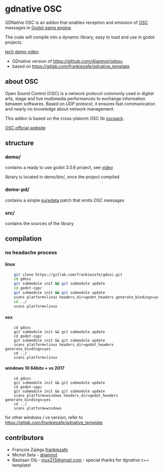# gdnative OSC

GDNative OSC is an addon that enables reception and emission of [OSC](http://opensoundcontrol.org/introduction-osc?) messages in [Godot game engine](https://godotengine.org/).

The code will compile into a dynamic library, easy to load and use in godot projects.

[tech demo video](https://peertube.mastodon.host/videos/watch/41b6c455-3278-4e85-9ee6-e6d99bb4eae7)

* GDnative version of https://github.com/djiamnot/gdosc.
* based on https://gitlab.com/frankiezafe/gdnative_template

## about OSC

Open Sound Control (OSC) is a network protocol commonly used in digital arts, stage and live multimedia performances to exchange information between softwares. Based on UDP protocol, it ensures fast communication and nearly no knowledge about network management.

This addon is based on the cross-platorm OSC lib [oscpack](http://www.rossbencina.com/code/oscpack).

[OSC official website](http://opensoundcontrol.org)

## structure

### demo/

contains a ready to use godot 3.0.6 project, see [video](https://peertube.mastodon.host/videos/watch/41b6c455-3278-4e85-9ee6-e6d99bb4eae7)

library is located in demo/bin/, once the project compiled

### demo-pd/

contains a simple [puredata](http://puredata.info/) patch that emits OSC messages

### src/

contains the sources of the library

## compilation

### no headache process

#### linux

``` bash
    git clone https://gitlab.com/frankiezafe/gdosc.git
    cd gdosc
    git submodule init && git submodule update
    cd godot-cpp/
    git submodule init && git submodule update
    scons platform=linux headers_dir=godot_headers generate_bindings=yes
    cd ../
    scons platform=linux
```

#### osx

``` git clone https://gitlab.com/frankiezafe/gdosc.git
    cd gdosc
    git submodule init && git submodule update
    cd godot-cpp/
    git submodule init && git submodule update
    scons platform=linux headers_dir=godot_headers generate_bindings=yes
    cd ../
    scons platform=linux
```

#### windows 10 64bits + vs 2017

``` git clone https://gitlab.com/frankiezafe/gdosc.git
    cd gdosc
    git submodule init && git submodule update
    cd godot-cpp/
    git submodule init && git submodule update
    scons platform=windows headers_dir=godot_headers generate_bindings=yes
    cd ../
    scons platform=windows
```

for other windows / vs version, refer to https://gitlab.com/frankiezafe/gdnative_template

## contributors

- François Zajéga [frankiezafe](https://gitlab.com/frankiezafe/)
- Michal Seta - [djiamnot](https://gitlab.com/djiamnot/)
- Bastiaan Olij - [mux213@gmail.com](mux213@gmail.com) - special thanks for dgnative c++ template!
